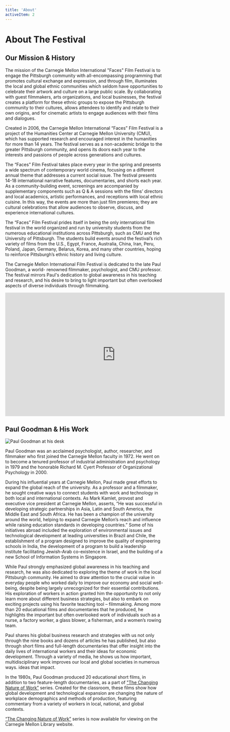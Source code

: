 ```yaml
---
title: 'About'
activeItem: 2
---
```


# About The Festival

## Our Mission & History

The mission of the Carnegie Mellon International "Faces" Film Festival is to engage the Pittsburgh community with all-encompassing programming that promotes cultural exchange and expression, and through film, illuminates the local and global ethnic communities which seldom have opportunities to celebrate their artwork and culture on a large public scale. By collaborating with guest filmmakers, arts organizations, and local businesses, the festival creates a platform for these ethnic groups to expose the Pittsburgh community to their cultures, allows attendees to identify and relate to their own origins, and for cinematic artists to engage audiences with their films and dialogues.

Created in 2006, the Carnegie Mellon International “Faces” Film Festival is a project of the Humanities Center at Carnegie Mellon University (CMU), which has supported research and encouraged interest in the humanities for more than 14 years. The festival serves as a non-academic bridge to the greater Pittsburgh community, and opens its doors each year to the interests and passions of people across generations and cultures.

The “Faces” Film Festival takes place every year in the spring and presents a wide spectrum of contemporary world cinema, focusing on a different annual theme that addresses a current social issue. The festival presents 14-18 international narrative features, documentaries, and shorts each year. As a community-building event, screenings are accompanied by supplementary components such as Q & A sessions with the films’ directors and local academics, artistic performances, and receptions with local ethnic cuisine. In this way, the events are more than just film premieres; they are cultural celebrations that allow audiences to observe, discuss, and experience international cultures.

The “Faces” Film Festival prides itself in being the only international film festival in the world organized and run by university students from the numerous educational institutions across Pittsburgh, such as CMU and the University of Pittsburgh. The students build events around the festival’s rich variety of films from the U.S., Egypt, France, Australia, China, Iran, Peru, Poland, Japan, Germany, Belarus, Korea, and many other countries, hoping to reinforce Pittsburgh’s ethnic history and living culture.

The Carnegie Mellon International Film Festival is dedicated to the late Paul Goodman, a world- renowned filmmaker, psychologist, and CMU professor. The festival mirrors Paul's dedication to global awareness in his teaching and research, and his desire to bring to light important but often overlooked aspects of diverse individuals through filmmaking.

<iframe class="trailer" width="699" height="393" src="https://www.youtube.com/embed/49cM5EivEQc" title="YouTube video player" frameborder="0" allow="accelerometer; autoplay; clipboard-write; encrypted-media; gyroscope; picture-in-picture" allowfullscreen></iframe>



## Paul Goodman & His Work

![Paul Goodman at his desk](https://www.cmu.edu/faces/Assets/Mission&History/PaulGoodman.png)

Paul Goodman was an acclaimed psychologist, author, researcher, and filmmaker who first joined the Carnegie Mellon faculty in 1972\. He went on to become a tenured professor of industrial administration and psychology in 1979 and the honorable Richard M. Cyert Professor of Organizational Psychology in 2000.

During his influential years at Carnegie Mellon, Paul made great efforts to expand the global reach of the university. As a professor and a filmmaker, he sought creative ways to connect students with work and technology in both local and international contexts. As Mark Kamlet, provost and executive vice president at Carnegie Mellon, asserts, “He was successful in developing strategic partnerships in Asia, Latin and South America, the Middle East and South Africa. He has been a champion of the university around the world, helping to expand Carnegie Mellon’s reach and influence while raising education standards in developing countries.” Some of his initiatives abroad included the exploration of environmental issues and technological development at leading universities in Brazil and Chile, the establishment of a program designed to improve the quality of engineering schools in India, the development of a program to build a leadership institute facilitating Jewish-Arab co-existence in Israel, and the building of a new School of Information Systems in Singapore.

While Paul strongly emphasized global awareness in his teaching and research, he was also dedicated to exploring the theme of work in the local Pittsburgh community. He aimed to draw attention to the crucial value in everyday people who worked daily to improve our economy and social well-being, despite being largely unrecognized for their essential contributions. His exploration of workers in action granted him the opportunity to not only learn more about different business strategies, but also to embark on exciting projects using his favorite teaching tool – filmmaking. Among more than 20 educational films and documentaries that he produced, he highlights the important but often overlooked work of individuals such as a nurse, a factory worker, a glass blower, a fisherman, and a women’s rowing team.

Paul shares his global business research and strategies with us not only through the nine books and dozens of articles he has published, but also through short films and full-length documentaries that offer insight into the daily lives of international workers and their ideas for economic development. Through a variety of media, he shows us how important, multidisciplinary work improves our local and global societies in numerous ways. ideas that impact.

In the 1980s, Paul Goodman produced 20 educational short films, in addition to two feature-length documentaries, as a part of ["The Changing Nature of Work”](http://dli.library.cmu.edu/paulgoodman/home) series. Created for the classroom, these films show how global development and technological expansion are changing the nature of workplace demographics and methods of production, featuring commentary from a variety of workers in local, national, and global contexts.

[“The Changing Nature of Work”](http://dli.library.cmu.edu/paulgoodman/home) series is now available for viewing on the Carnegie Mellon Library website.